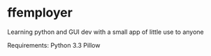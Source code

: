ffemployer
==========

Learning python and GUI dev  with a small app of little use to anyone

Requirements:
Python 3.3
Pillow

